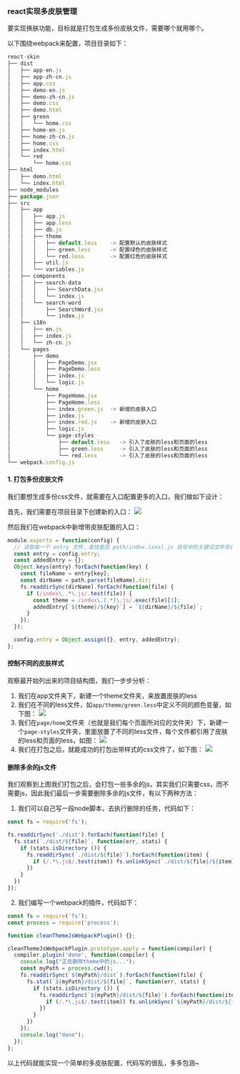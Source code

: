 ### react实现多皮肤管理

要实现换肤功能，目标就是打包生成多份皮肤文件，需要哪个就用哪个。

以下围绕webpack来配置，项目目录如下：
```javascript
react-skin
├── dist
│   ├── app-en.js
│   ├── app-zh-cn.js
│   ├── app.css
│   ├── demo-en.js
│   ├── demo-zh-cn.js
│   ├── demo.css
│   ├── demo.html
│   ├── green
│   │   └── home.css
│   ├── home-en.js
│   ├── home-zh-cn.js
│   ├── home.css
│   ├── index.html
│   └── red
│       └── home.css
├── html
│   ├── demo.html
│   └── index.html
├── node_modules
├── package.json
├── src
│   ├── app
│   │   ├── app.js
│   │   ├── app.less
│   │   ├── db.js
│   │   ├── theme
│   │   │   ├── default.less    -> 配置默认的皮肤样式
│   │   │   ├── green.less      -> 配置绿色的皮肤样式
│   │   │   └── red.less        -> 配置红色的皮肤样式
│   │   ├── util.js
│   │   └── variables.js
│   ├── components
│   │   ├── search-data
│   │   │   ├── SearchData.jsx
│   │   │   └── index.js
│   │   └── search-word
│   │       ├── SearchWord.jsx
│   │       └── index.js
│   ├── i18n
│   │   ├── en.js
│   │   ├── index.js
│   │   └── zh-cn.js
│   └── pages
│       ├── demo
│       │   ├── PageDemo.jsx
│       │   ├── PageDemo.less
│       │   ├── index.js
│       │   └── logic.js
│       └── home
│           ├── PageHome.jsx
│           ├── PageHome.less
│           ├── index.green.js  -> 新增的皮肤入口
│           ├── index.js
│           ├── index.red.js    -> 新增的皮肤入口
│           ├── logic.js
│           └── page-styles
│               ├── default.less   -> 引入了皮肤的less和页面的less
│               ├── green.less     -> 引入了皮肤的less和页面的less
│               └── red.less       -> 引入了皮肤的less和页面的less
└── webpack.config.js
```

#### 1. 打包多份皮肤文件
我们要想生成多份css文件，就需要在入口配置更多的入口，我们做如下设计：

首先，我们需要在项目目录下创建新的入口：
![](https://github.com/wisestcoder/blog/blob/master/react/images/skin01.png)

然后我们在webpack中新增带皮肤配置的入口：
```javascript
module.exports = function(config) {
  // 读取每一个 entry 文件，查找是否 path/index.(xxx).js 括号中的关键词文件存在
  const entry = config.entry;
  const addedEntry = {};
  Object.keys(entry).forEach(function(key) {
    const fileName = entry[key];
    const dirName = path.parse(fileName).dir;
    fs.readdirSync(dirName).forEach(function(file) {
      if (/index\..*\.js/.test(file)) {
        const theme = /index\.(.*)\.js/.exec(file)[1];
        addedEntry[`${theme}/${key}`] = `${dirName}/${file}`;
      }
    });
  });

  config.entry = Object.assign({}, entry, addedEntry);
};
```

#### 控制不同的皮肤样式
观察最开始列出来的项目结构图，我们一步步分析：

1. 我们在app文件夹下，新建一个theme文件夹，来放置皮肤的less
2. 我们在不同的less文件，如`app/theme/green.less`中定义不同的颜色变量，如下图：
![](https://github.com/wisestcoder/blog/blob/master/react/images/skin02.png)
3. 我们在`page/home`文件夹（也就是我们每个页面所对应的文件夹）下，新建一个`page-styles`文件夹，里面放置了不同的less文件，每个文件都引用了皮肤的less和页面的less，如图：
![](https://github.com/wisestcoder/blog/blob/master/react/images/skin03.png)
4. 我们在打包之后，就能成功的打包出带样式的css文件了，如下图：
![](https://github.com/wisestcoder/blog/blob/master/react/images/skin04.png)

#### 删除多余的js文件
我们观察到上图我们打包之后，会打包一些多余的js，其实我们只需要css，而不需要js，因此我们最后一步需要删除多余的js文件，有以下两种方法：
1. 我们可以自己写一段node脚本，去执行删除的任务，代码如下：
```javascript
const fs = require('fs');

fs.readdirSync('./dist').forEach(function(file) {
  fs.stat(`./dist/${file}`, function(err, stats) {
    if (stats.isDirectory ()) {
      fs.readdirSync(`./dist/${file}`).forEach(function(item) {
        if (/.*\.js$/.test(item)) fs.unlinkSync(`./dist/${file}/${item}`);
      })
    }
  })
});
```
2. 我们编写一个webpack的插件，代码如下：
```javascript
const fs = require('fs');
const process = require('process');

function cleanThemeJsWebpackPlugin() {};

cleanThemeJsWebpackPlugin.prototype.apply = function(compiler) {
  compiler.plugin('done', function(compiler) {
    console.log("正在删除theme中的js...");
    const myPath = process.cwd();
    fs.readdirSync(`${myPath}/dist`).forEach(function(file) {
      fs.stat(`${myPath}/dist/${file}`, function(err, stats) {
        if (stats.isDirectory ()) {
          fs.readdirSync(`${myPath}/dist/${file}`).forEach(function(item) {
            if (/.*\.js$/.test(item)) fs.unlinkSync(`${myPath}/dist/${file}/${item}`);
          })
        }
      })
    });
    console.log("done");
  });
};
```

以上代码就能实现一个简单的多皮肤配置，代码写的很乱，多多包涵~